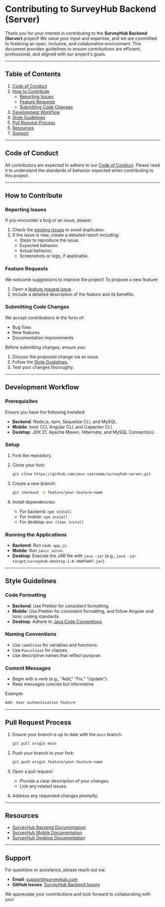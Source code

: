 # Contributing to SurveyHub Backend (Server)

Thank you for your interest in contributing to the **SurveyHub Backend (Server)** project! We value your input and expertise, and we are committed to fostering an open, inclusive, and collaborative environment. This document provides guidelines to ensure contributions are efficient, professional, and aligned with our project's goals.

---

## Table of Contents

1. [Code of Conduct](#code-of-conduct)
2. [How to Contribute](#how-to-contribute)
   - [Reporting Issues](#reporting-issues)
   - [Feature Requests](#feature-requests)
   - [Submitting Code Changes](#submitting-code-changes)
3. [Development Workflow](#development-workflow)
4. [Style Guidelines](#style-guidelines)
5. [Pull Request Process](#pull-request-process)
6. [Resources](#resources)
7. [Support](#support)

---

## Code of Conduct

All contributors are expected to adhere to our [Code of Conduct](CODE_OF_CONDUCT.md). Please read it to understand the standards of behavior expected when contributing to this project.

---

## How to Contribute

### Reporting Issues

If you encounter a bug or an issue, please:

1. Check the [existing issues](https://github.com/manuelalejandrojimeneztorres/surveyhub-server/issues) to avoid duplicates.
2. If the issue is new, create a detailed report including:
   - Steps to reproduce the issue.
   - Expected behavior.
   - Actual behavior.
   - Screenshots or logs, if applicable.

### Feature Requests

We welcome suggestions to improve the project! To propose a new feature:

1. Open a [feature request issue](https://github.com/manuelalejandrojimeneztorres/surveyhub-server/issues/new).
2. Include a detailed description of the feature and its benefits.

### Submitting Code Changes

We accept contributions in the form of:

- Bug fixes
- New features
- Documentation improvements

Before submitting changes, ensure you:

1. Discuss the proposed change via an issue.
2. Follow the [Style Guidelines](#style-guidelines).
3. Test your changes thoroughly.

---

## Development Workflow

### Prerequisites

Ensure you have the following installed:

- **Backend**: Node.js, npm, Sequelize CLI, and MySQL.
- **Mobile**: Ionic CLI, Angular CLI, and Capacitor CLI.
- **Desktop**: JDK 21, Apache Maven, Hibernate, and MySQL Connector/J.

### Setup

1. Fork the repository.
2. Clone your fork:

   ```bash
   git clone https://github.com/your-username/surveyhub-server.git
   ```

3. Create a new branch:

   ```bash
   git checkout -b feature/your-feature-name
   ```

4. Install dependencies:
   - For backend: `npm install`
   - For mobile: `npm install`
   - For desktop: `mvn clean install`

### Running the Applications

- **Backend**: Run `node app.js`.
- **Mobile**: Run `ionic serve`.
- **Desktop**: Execute the JAR file with `java -jar` (e.g., `java -jar target/surveyhub-desktop-1.0-SNAPSHOT.jar`).

---

## Style Guidelines

### Code Formatting

- **Backend**: Use Prettier for consistent formatting.
- **Mobile**: Use Prettier for consistent formatting, and follow Angular and Ionic coding standards.
- **Desktop**: Adhere to [Java Code Conventions](https://www.oracle.com/java/technologies/javase/codeconventions-contents.html).

### Naming Conventions

- Use `camelCase` for variables and functions.
- Use `PascalCase` for classes.
- Use descriptive names that reflect purpose.

### Commit Messages

- Begin with a verb (e.g., "Add," "Fix," "Update").
- Keep messages concise but informative.

Example:

```bash
Add: User authentication feature
```

---

## Pull Request Process

1. Ensure your branch is up to date with the `main` branch:

   ```bash
   git pull origin main
   ```

2. Push your branch to your fork:

   ```bash
   git push origin feature/your-feature-name
   ```

3. Open a pull request:
   - Provide a clear description of your changes.
   - Link any related issues.

4. Address any requested changes promptly.

---

## Resources

- [SurveyHub Backend Documentation](https://github.com/manuelalejandrojimeneztorres/surveyhub-server/wiki)
- [SurveyHub Mobile Documentation](https://github.com/manuelalejandrojimeneztorres/surveyhub-mobile/wiki)
- [SurveyHub Desktop Documentation](https://github.com/manuelalejandrojimeneztorres/surveyhub-desktop/wiki)

---

## Support

For questions or assistance, please reach out via:

- **Email**: support@surveyhub.com
- **GitHub Issues**: [SurveyHub Backend Issues](https://github.com/manuelalejandrojimeneztorres/surveyhub-server/issues)

We appreciate your contributions and look forward to collaborating with you!
